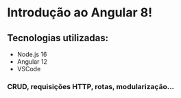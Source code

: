 # Introdução ao Angular 8!
## Tecnologias utilizadas:
* Node.js 16
* Angular 12
* VSCode
### CRUD, requisições HTTP, rotas, modularização...

